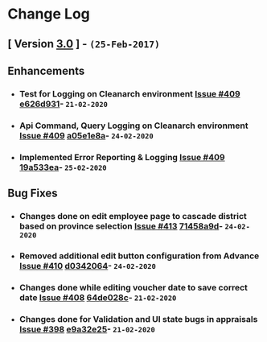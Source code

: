 # Change Log

## [ Version  [3.0](https://gitlab.com/edgsolutions-engineering/clear-fusion/-/milestones/12) ] - `(25-Feb-2017)`

## Enhancements
 - ### Test for Logging on Cleanarch environment [Issue #409](https://gitlab.com/edgsolutions-engineering/clear-fusion/issues/409) [e626d931](https://gitlab.com/edgsolutions-engineering/clear-fusion/-/commit/e626d93176f374a13ac50ff3774cf42f07437fb2)- `21-02-2020` 
 - ### Api Command, Query Logging on Cleanarch environment [Issue #409](https://gitlab.com/edgsolutions-engineering/clear-fusion/issues/409) [a05e1e8a](https://gitlab.com/edgsolutions-engineering/clear-fusion/-/commit/a05e1e8a8736eb34c9480a0523404a3198013587)- `24-02-2020` 
 - ### Implemented Error Reporting & Logging [Issue #409](https://gitlab.com/edgsolutions-engineering/clear-fusion/issues/409) [19a533ea](https://gitlab.com/edgsolutions-engineering/clear-fusion/-/commit/19a533ea4ba9332420920477b53f71384a90bca8)- `25-02-2020`

## Bug Fixes
- ### Changes done on edit employee page to cascade district based on province selection [Issue #413](https://gitlab.com/edgsolutions-engineering/clear-fusion/issues/413) [71458a9d](https://gitlab.com/edgsolutions-engineering/clear-fusion/-/commit/71458a9dc03857ade091ff6cc9354db7b1c50e1b)- `24-02-2020`
- ### Removed additional edit button configuration from Advance [Issue #410](https://gitlab.com/edgsolutions-engineering/clear-fusion/issues/410) [d0342064](https://gitlab.com/edgsolutions-engineering/clear-fusion/-/commit/d034206488613095ed6c4b52d51cfac5f953cd96)- `24-02-2020`
- ### Changes done while editing voucher date to save correct date [Issue #408](https://gitlab.com/edgsolutions-engineering/clear-fusion/issues/408) [64de028c](https://gitlab.com/edgsolutions-engineering/clear-fusion/-/commit/64de028c4ae760eeef3dacf707626d6392340fc1)- `21-02-2020`
- ### Changes done for Validation and UI state bugs in appraisals [Issue #398](https://gitlab.com/edgsolutions-engineering/clear-fusion/issues/398) [e9a32e25](https://gitlab.com/edgsolutions-engineering/clear-fusion/-/commit/e9a32e250bb2b7e93377c54ba9be7b3def33a982)- `21-02-2020`
 

